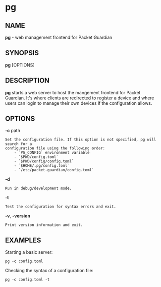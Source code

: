 # pg

## NAME

**pg** - web management frontend for Packet Guardian

## SYNOPSIS

**pg** [OPTIONS]

## DESCRIPTION

**pg** starts a web server to host the mangement frontend for Packet Guardian. It's where clients are redirected to register a device and where users can login to manage their own devices if the configuration allows.

## OPTIONS

**-c** path

    Set the configuration file. If this option is not specified, pg will search for a
    configuration file using the following order:
        - `PG_CONFIG` environment variable
        - `$PWD/config.toml`
        - `$PWD/config/config.toml`
        - `$HOME/.pg/config.toml`
        - `/etc/packet-guardian/config.toml`

**-d**

    Run in debug/development mode.

**-t**

    Test the configuration for syntax errors and exit.

**-v**, **-version**

    Print version information and exit.

## EXAMPLES

Starting a basic server:

```shell
pg -c config.toml
```

Checking the syntax of a configuration file:

```shell
pg -c config.toml -t
```
